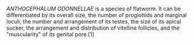 _ANTHOCEPHALUM ODONNELLAE_ is a species of flatworm. It can be differentiated by its overall size, the number of proglottids and marginal loculi, the number and arrangement of its testes, the size of its apical sucker, the arrangement and distribution of vitelline follicles, and the "muscularity" of its genital pore.[1]
